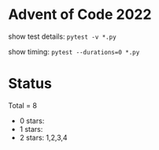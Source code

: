 Advent of Code 2022
===================

show test details:
```pytest -v *.py```

show timing:
```pytest --durations=0 *.py```

Status
======

Total = 8

- 0 stars: 
- 1 stars: 
- 2 stars: 1,2,3,4
